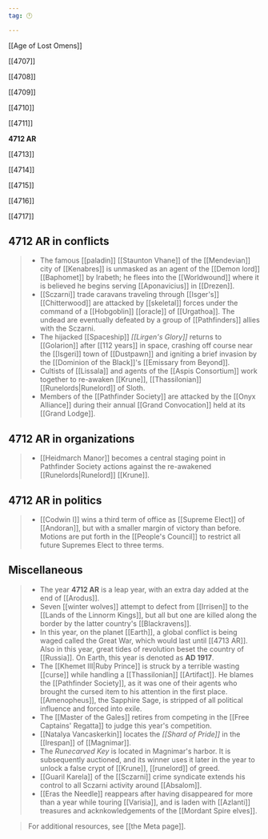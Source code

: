 ```yaml
---
tag: 🕛

---
```

[[Age of Lost Omens]]


[[4707]]

[[4708]]

[[4709]]

[[4710]]

[[4711]]

**4712 AR**

[[4713]]

[[4714]]

[[4715]]

[[4716]]

[[4717]]



## 4712 AR in conflicts

>  - The famous [[paladin]] [[Staunton Vhane]] of the [[Mendevian]] city of [[Kenabres]] is unmasked as an agent of the [[Demon lord]] [[Baphomet]] by Irabeth; he flees into the [[Worldwound]] where it is believed he begins serving [[Aponavicius]] in [[Drezen]].
>  - [[Sczarni]] trade caravans traveling through [[Isger's]] [[Chitterwood]] are attacked by [[skeletal]] forces under the command of a [[Hobgoblin]] [[oracle]] of [[Urgathoa]]. The undead are eventually defeated by a group of [[Pathfinders]] allies with the Sczarni.
>  - The hijacked [[Spaceship]] *[[Lirgen's Glory]]* returns to [[Golarion]] after [[112 years]] in space, crashing off course near the [[Isgeri]] town of [[Dustpawn]] and igniting a brief invasion by the [[Dominion of the Black]]'s [[Emissary from Beyond]].
>  - Cultists of [[Lissala]] and agents of the [[Aspis Consortium]] work together to re-awaken [[Krune]], [[Thassilonian]] [[Runelords|Runelord]] of Sloth.
>  - Members of the [[Pathfinder Society]] are attacked by the [[Onyx Alliance]] during their annual [[Grand Convocation]] held at its [[Grand Lodge]].


## 4712 AR in organizations

>  - [[Heidmarch Manor]] becomes a central staging point in Pathfinder Society actions against the re-awakened [[Runelords|Runelord]] [[Krune]].


## 4712 AR in politics

>  - [[Codwin I]] wins a third term of office as [[Supreme Elect]] of [[Andoran]], but with a smaller margin of victory than before. Motions are put forth in the [[People's Council]] to restrict all future Supremes Elect to three terms.


## Miscellaneous

>  - The year **4712 AR** is a leap year, with an extra day added at the end of [[Arodus]].
>  - Seven [[winter wolves]] attempt to defect from [[Irrisen]] to the [[Lands of the Linnorm Kings]], but all but one are killed along the border by the latter country's [[Blackravens]].
>  - In this year, on the planet [[Earth]], a global conflict is being waged called the Great War, which would last until [[4713 AR]]. Also in this year, great tides of revolution beset the country of [[Russia]]. On Earth, this year is denoted as **AD 1917**.
>  - The [[Khemet III|Ruby Prince]] is struck by a terrible wasting [[curse]] while handling a [[Thassilonian]] [[Artifact]]. He blames the [[Pathfinder Society]], as it was one of their agents who brought the cursed item to his attention in the first place. [[Amenopheus]], the Sapphire Sage, is stripped of all political influence and forced into exile.
>  - The [[Master of the Gales]] retires from competing in the [[Free Captains' Regatta]] to judge this year's competition.
>  - [[Natalya Vancaskerkin]] locates the *[[Shard of Pride]]* in the [[Irespan]] of [[Magnimar]].
>  - The *Runecarved Key* is located in Magnimar's harbor. It is subsequently auctioned, and its winner uses it later in the year to unlock a false crypt of [[Krune]], [[runelord]] of greed.
>  - [[Guaril Karela]] of the [[Sczarni]] crime syndicate extends his control to all Sczarni activity around [[Absalom]].
>  - [[Eras the Needle]] reappears after having disappeared for more than a year while touring [[Varisia]], and is laden with [[Azlanti]] treasures and acknkowledgements of the [[Mordant Spire elves]].

>  For additional resources, see [[the Meta page]].




